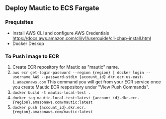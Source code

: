 ## Deploy Mautic to ECS Fargate 

### Prequisites 
- Install AWS CLI and configure AWS Credentials https://docs.aws.amazon.com/cli/v1/userguide/cli-chap-install.html
- Docker Deskop 

### To Push image to ECR 
1. Create ECR repository for Mautic as "mautic" name. 
2. `aws ecr get-login-password --region {region} | docker login --username AWS --password-stdin {account_id}.dkr.ecr.us-east-1.amazonaws.com` This command you will get from your ECR service once you create Mautic ECR respository under "View Push Commands". 
3. `docker build -t mautic-local-test .    `
4. `docker tag mautic-local-test:latest {account_id}.dkr.ecr.{region}.amazonaws.com/mautic:latest `
5. `docker push {account_id}.dkr.ecr.{region}.amazonaws.com/mautic:latest`